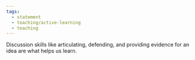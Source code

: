 ```yaml
---
tags:
  - statement
  - teaching/active-learning
  - teaching
---
```

Discussion skills like articulating, defending, and providing evidence for an idea are what helps us learn.